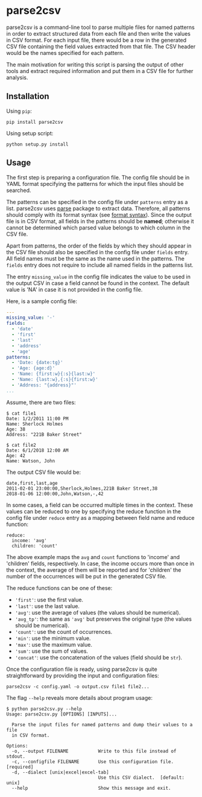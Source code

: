 parse2csv
=========
parse2csv is a command-line tool to parse multiple files for named patterns in
order to extract structured data from each file and then write the values in CSV
format. For each input file, there would be a row in the generated CSV file
containing the field values extracted from that file. The CSV header would be
the names specified for each pattern.


The main motivation for writing this script is parsing the output of other tools
and extract required information and put them in a CSV file for further analysis.

Installation
------------
Using `pip`:

    pip install parse2csv

Using setup script:

    python setup.py install

Usage
-----
The first step is preparing a configuration file. The config file should be in
YAML format specifying the patterns for which the input files should be searched.

The patterns can be specified in the config file under `patterns` entry as a
list. parse2csv uses [parse](https://github.com/r1chardj0n3s/parse) package to
extract data. Therefore, all patterns should comply with its format syntax (see
[format syntax](https://github.com/r1chardj0n3s/parse#format-syntax)). Since the
output file is in CSV format, all fields in the patterns should be **named**;
otherwise it cannot be determined which parsed value belongs to which column in
the CSV file.

Apart from patterns, the order of the fields by which they should appear in the
CSV file should also be specified in the config file under `fields` entry. All
field names must be the same as the name used in the patterns. The `fields`
entry does not require to include all named fields in the patterns list.

The entry `missing_value` in the config file indicates the value to be used in
the output CSV in case a field cannot be found in the context. The default value
is 'NA' in case it is not provided in the config file.

Here, is a sample config file:

```yaml
---
missing_value: '-'
fields:
  - 'date'
  - 'first'
  - 'last'
  - 'address'
  - 'age'
patterns:
  - 'Date: {date:tg}'
  - 'Age: {age:d}'
  - 'Name: {first:w}{:s}{last:w}'
  - 'Name: {last:w},{:s}{first:w}'
  - 'Address: "{address}"'
...
```

Assume, there are two files:

    $ cat file1
    Date: 1/2/2011 11:00 PM
    Name: Sherlock Holmes
    Age: 38
    Address: "221B Baker Street"

    $ cat file2
    Date: 6/1/2018 12:00 AM
    Age: 42
    Name: Watson, John

The output CSV file would be:

    date,first,last,age
    2011-02-01 23:00:00,Sherlock,Holmes,221B Baker Street,38
    2018-01-06 12:00:00,John,Watson,-,42

In some cases, a field can be occurred multiple times in the context. These
values can be reduced to one by specifying the reduce function in the config
file under `reduce` entry as a mapping between field name and reduce function:

    reduce:
      income: 'avg'
      children: 'count'

The above example maps the `avg` and `count` functions to 'income' and 'children'
fields, respectively. In case, the income occurs more than once in the context,
the average of them will be reported and for 'children' the number of the
occurrences will be put in the generated CSV file.

The reduce functions can be one of these:
- `'first'`: use the first value.
- `'last'`: use the last value.
- `'avg'`: use the average of values (the values should be numerical).
- `'avg_tp'`: the same as `'avg'` but preserves the original type (the values
              should be numerical).
- `'count'`: use the count of occurrences.
- `'min'`: use the minimum value.
- `'max'`: use the maximum value.
- `'sum'`: use the sum of values.
- `'concat'`: use the concatenation of the values (field should be `str`).

Once the configuration file is ready, using parse2csv is quite straightforward
by providing the input and configuration files:

    parse2csv -c config.yaml -o output.csv file1 file2...

The flag `--help` reveals more details about program usage:

    $ python parse2csv.py --help
    Usage: parse2csv.py [OPTIONS] [INPUTS]...

      Parse the input files for named patterns and dump their values to a file
      in CSV format.

    Options:
      -o, --output FILENAME           Write to this file instead of stdout.
      -c, --configfile FILENAME       Use this configuration file.  [required]
      -d, --dialect [unix|excel|excel-tab]
                                      Use this CSV dialect.  [default: unix]
      --help                          Show this message and exit.
